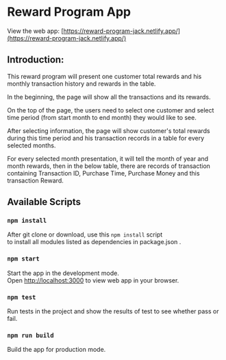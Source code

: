 # Reward Program App 

View the web app: [https://reward-program-jack.netlify.app/](https://reward-program-jack.netlify.app/)

## Introduction:

This reward program will present one customer total rewards and his monthly transaction history and rewards in the table.

In the beginning, the page will show all the transactions and its rewards.

On the top of the page, the users need to select one customer and select time period (from start month to end month) they would like to see.

After selecting information, the page will show customer's total rewards during this time period 
and his transaction records in a table for every selected months.

For every selected month presentation, it will tell the month of year and month rewards, then in the below table, 
there are records of transaction containing Transaction ID, Purchase Time, Purchase Money and this transaction Reward. 

## Available Scripts

### `npm install`

After git clone or download, use this `npm install` script\
to install all modules listed as dependencies in package.json .

### `npm start`

Start the app in the development mode.\
Open [http://localhost:3000](http://localhost:3000) to view web app in your browser.

### `npm test`

Run tests in the project and show the results of test to see whether pass or fail.

### `npm run build`

Build the app for production mode.
